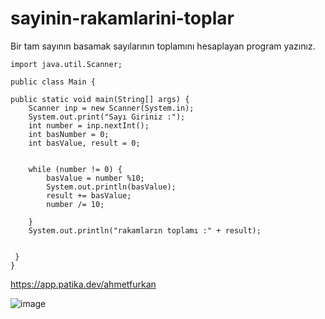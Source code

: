 # sayinin-rakamlarini-toplar
Bir tam sayının basamak sayılarının toplamını hesaplayan program yazınız.

    import java.util.Scanner;

    public class Main {

    public static void main(String[] args) {
        Scanner inp = new Scanner(System.in);
        System.out.print("Sayı Giriniz :");
        int number = inp.nextInt();
        int basNumber = 0;
        int basValue, result = 0;


        while (number != 0) {
            basValue = number %10;
            System.out.println(basValue);
            result += basValue;
            number /= 10;

        }
        System.out.println("rakamların toplamı :" + result);


     }
    } 
    
  
   
   https://app.patika.dev/ahmetfurkan
   
   ![image](https://user-images.githubusercontent.com/107626332/180719233-8bca437b-6881-4c8f-acc4-914c66c8be4b.png)



